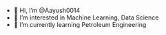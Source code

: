 - 👋 Hi, I’m @Aayush0014
- 👀 I’m interested in Machine Learning, Data Science
- 🌱 I’m currently learning Petroleum Engineering

<!---
Aayush0014/Aayush0014 is a ✨ special ✨ repository because its `README.md` (this file) appears on your GitHub profile.
You can click the Preview link to take a look at your changes.
--->
